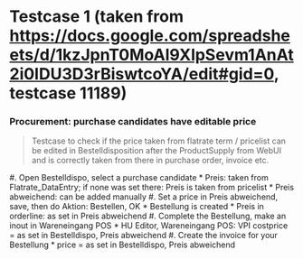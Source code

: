 # Testcase 1 (taken from https://docs.google.com/spreadsheets/d/1kzJpnT0MoAl9XlpSevm1AnAt2i0IDU3D3rBiswtcoYA/edit#gid=0, testcase 11189)
### Procurement: purchase candidates have editable price
> Testcase to check if the price taken from flatrate term / pricelist can be edited in Bestelldisposition after the ProductSupply from WebUI and is correctly taken from there in purchase order, invoice etc.

#. Open Bestelldispo, select a purchase candidate
    * Preis: taken from Flatrate_DataEntry; if none was set there: Preis is taken from pricelist
    * Preis abweichend: can be added manually 
#.  Set a price in Preis abweichend, save, then do Aktion: Bestellen, OK
    * Bestellung is created
    * Preis in orderline: as set in Preis abweichend
#. Complete the Bestellung, make an inout in Wareneingang POS
    * HU Editor, Wareneingang POS: VPI costprice = as set in Bestelldispo, Preis abweichend
#. Create the invoice for your Bestellung
    * price = as set in Bestelldispo, Preis abweichend

